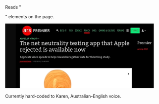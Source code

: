 Reads "<p>" elements on the page. 

![](firefox-extension.gif) 

Currently hard-coded to Karen, Australian-English voice. 
